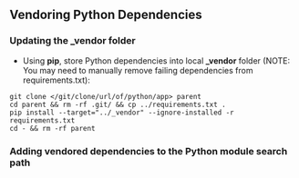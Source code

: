 ## Vendoring Python Dependencies

### Updating the _vendor folder
* Using **pip**, store Python dependencies into local **_vendor** folder 
(NOTE: You may need to manually remove failing dependencies from requirements.txt):
```
git clone </git/clone/url/of/python/app> parent
cd parent && rm -rf .git/ && cp ../requirements.txt . 
pip install --target="../_vendor" --ignore-installed -r requirements.txt
cd - && rm -rf parent
```

### Adding vendored dependencies to the Python module search path